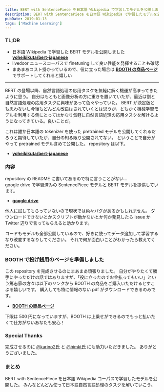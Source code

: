```yaml
---
title: BERT with SentencePiece を日本語 Wikipedia で学習してモデルを公開しました
description: BERT with SentencePiece を日本語 Wikipedia で学習したモデルを公開したというブログ記事。
pubDate: 2019-01-13
tags: ['Machine Learning']
---
```


### TL;DR
- 日本語 Wikipedia で学習した BERT モデルを公開しました **[yoheikikuta/bert-japanese](https://github.com/yoheikikuta/bert-japanese)**
- livedoor ニュースコーパスで finetuning して良い性能を発揮することも確認
- まあまあコスト掛かっているので、役に立った場合は **[BOOTH の商品ページ](https://yohei-kikuta.booth.pm/items/1174843)** でサポートしてくれると嬉しい
---

BERT の登場以降、自然言語処理の応用タスクを気軽に解く機運が高まってきたように思う。
自分はもともと画像分析の方に重きを置いていたが、最近は割と自然言語処理の応用タスクに興味があって色々やっていた。
BERT が決定版とも思わないし今後もどんどん改良はされていくとは思うが、ともかく機械学習モデルを利用する側にとってはかなり気軽に自然言語処理の応用タスクを解けるようになってきている。良いことだ。

これは誰か日本語の tokenizer を使った pretrained モデルを公開してくれるだろうと期待していたが、自分の知る限り公開されてない。
ということで自分がやって pretrained モデル含めて公開した。
repository は以下。
- **[yoheikikuta/bert-japanese](https://github.com/yoheikikuta/bert-japanese)**

### 内容
repository の README に書いてあるので特に言うことがない...  
google drive で学習済みの SentencePiece モデルと BERT モデルを提供しています。
- **[google drive](https://drive.google.com/drive/folders/1Zsm9DD40lrUVu6iAnIuTH2ODIkh-WM-O?usp=sharing)**

他人に試してもらっていないので現状では色々バグがあるかもしれません。
ダウンロードできないとかスクリプトが動かないとか何か発見したら issue か Twitter 辺りで言ってもらえると助かります。

コードもモデルも全部公開しているので、好きに使ってデータ追加して学習するなり改変するなりしてください。
それで何か面白いことがわかったら教えてください。

### BOOTH で投げ銭用のページを準備しました
この repository を完成させるのにまあまあ頑張りました。
自分がやりたくて勝手にやっただけの話ではありますが、「役に立ったのでお金払ってもいい」という篤志家の方々は以下のリンクから BOOTH の商品をご購入いただけるとすこぶる嬉しいです。
購入しても特に情報のない pdf がダウンロードできるのみです。
- **[BOOTH の商品ページ](https://yohei-kikuta.booth.pm/items/1174843)**

下限は 500 円になっていますが、BOOTH は上乗せができるのでもっと払いたくて仕方がないあなたも安心！

### Special Thanks
完成させるのに [@karino2](https://twitter.com/karino2012)氏 と [@himkt](https://twitter.com/himkt)氏 にも助力いただきました。
ありがとうございました。

### まとめ
BERT with SentencePiece を日本語 Wikipedia コーパスで学習したモデルを公開した。
みんなどんどん使って日本語自然言語処理のタスクを解いていこう。
